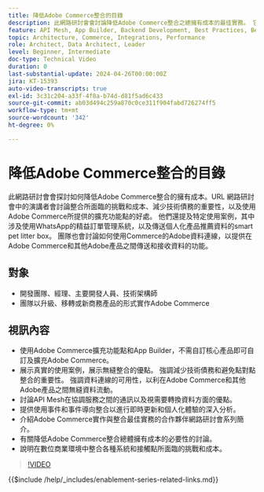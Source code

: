 ```yaml
---
title: 降低Adobe Commerce整合的目錄
description: 此網路研討會會討論降低Adobe Commerce整合之總擁有成本的最佳實務。 它強調傳統整合的挑戰，並強調使用擴充點及與其他Experience Cloud產品的原生整合，以降低成本並提高ROI。 目標在於提供擴充產品的彈性，而不需要自訂核心，使其更容易維護和升級。
feature: API Mesh, App Builder, Backend Development, Best Practices, Best Practices, Extensibility, Integration
topic: Architecture, Commerce, Integrations, Performance
role: Architect, Data Architect, Leader
level: Beginner, Intermediate
doc-type: Technical Video
duration: 0
last-substantial-update: 2024-04-26T00:00:00Z
jira: KT-15393
auto-video-transcripts: true
exl-id: 3c31c204-a33f-4f8a-b74d-d81f5ad6c433
source-git-commit: ab03d494c259a870c0ce311f904fabd726274ff5
workflow-type: tm+mt
source-wordcount: '342'
ht-degree: 0%

---
```


# 降低Adobe Commerce整合的目錄

此網路研討會會探討如何降低Adobe Commerce整合的擁有成本。&#x200B;URL 網路研討會中的演講者會討論整合所面臨的挑戰和成本、減少技術債務的重要性，以及使用Adobe Commerce所提供的擴充功能點的好處。 他們還提及特定使用案例，其中涉及使用WhatsApp的精益訂單管理系統，以及傳送個人化產品推薦資料的smart pet litter box。  團隊也會討論如何使用Commerce的Adobe資料連線，以提供在Adobe Commerce和其他Adobe產品之間傳送和接收資料的功能。

## 對象

* 開發團隊、經理、主要開發人員、技術架構師
* 團隊以升級、移轉或新商務產品的形式實作Adobe Commerce

## 視訊內容

* 使用Adobe Commerce擴充功能點和App Builder，不需自訂核心產品即可自訂及擴充Adobe Commerce。
* 展示真實的使用案例，展示無縫整合的優點。
強調減少技術債務和避免點對點整合的重要性。
強調資料連線的可用性，以利在Adobe Commerce和其他Adobe產品之間無縫資料流動。
* 討論API Mesh在協調服務之間的通訊以及視需要轉換資料方面的優點。
* 提供使用事件和事件導向整合以進行即時更新和個人化體驗的深入分析。
* 介紹Adobe Commerce實作與整合最佳實務的合作夥伴網路研討會系列簡介。
* 有關降低Adobe Commerce整合總體擁有成本的必要性的討論。
* 說明在數位商業環境中整合各種系統和接觸點所面臨的挑戰和成本。

>[!VIDEO](https://video.tv.adobe.com/v/3428768?learn=on)

{{$include /help/_includes/enablement-series-related-links.md}}
